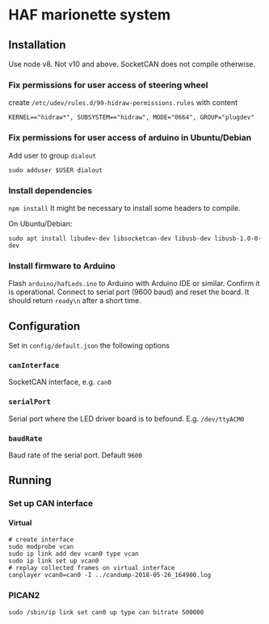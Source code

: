 # HAF marionette system

## Installation

Use node v8. Not v10 and above. SocketCAN does not compile otherwise.

### Fix permissions for user access of steering wheel
create ```/etc/udev/rules.d/99-hidraw-permissions.rules``` with
content
```
KERNEL=="hidraw*", SUBSYSTEM=="hidraw", MODE="0664", GROUP="plugdev"
```

### Fix permissions for user access of arduino in Ubuntu/Debian
Add user to group ```dialout```
```
sudo adduser $USER dialout
```

### Install dependencies
```npm install```
It might be necessary to install some headers to compile.

On Ubuntu/Debian:
```
sudo apt install libudev-dev libsocketcan-dev libusb-dev libusb-1.0-0-dev
```

### Install firmware to Arduino
Flash ```arduino/hafLeds.ino``` to Arduino with Arduino IDE or similar.
Confirm it is operational. Connect to serial port (9600 baud) and reset the board.
It should return ```ready\n``` after a short time.

## Configuration
Set in ```config/default.json``` the following options

### ```canInterface```
SocketCAN interface, e.g. ```can0```

### ```serialPort```
Serial port where the LED driver board is to befound. E.g. ```/dev/ttyACM0```

### ```baudRate```
Baud rate of the serial port. Default ```9600```



## Running

### Set up CAN interface

#### Virtual
```
# create interface
sudo modprobe vcan
sudo ip link add dev vcan0 type vcan
sudo ip link set up vcan0
# replay collected frames on virtual interface
canplayer vcan0=can0 -I ../candump-2018-05-26_164900.log
```

### PICAN2

```
sudo /sbin/ip link set can0 up type can bitrate 500000
```